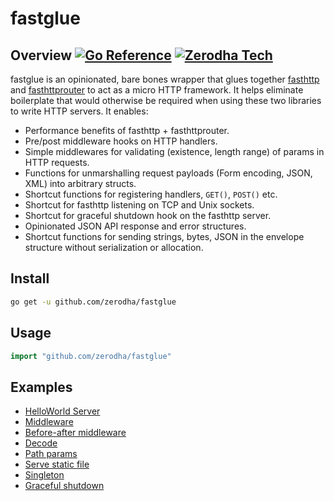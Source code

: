 # fastglue

## Overview [![Go Reference](https://pkg.go.dev/badge/github.com/zerodha/fastglue.svg)](https://pkg.go.dev/github.com/zerodha/fastglue) [![Zerodha Tech](https://zerodha.tech/static/images/github-badge.svg)](https://zerodha.tech)

fastglue is an opinionated, bare bones wrapper that glues together [fasthttp](https://github.com/valyala/fasthttp)
and [fasthttprouter](https://github.com/fasthttp/router) to act as a micro HTTP framework. It helps eliminate
boilerplate that would otherwise be required when using these two libraries to
write HTTP servers. It enables:

- Performance benefits of fasthttp + fasthttprouter.
- Pre/post middleware hooks on HTTP handlers.
- Simple middlewares for validating (existence, length range) of params in HTTP
  requests.
- Functions for unmarshalling request payloads (Form encoding, JSON, XML) into
  arbitrary structs.
- Shortcut functions for registering handlers, `GET()`, `POST()` etc.
- Shortcut for fasthttp listening on TCP and Unix sockets.
- Shortcut for graceful shutdown hook on the fasthttp server.
- Opinionated JSON API response and error structures.
- Shortcut functions for sending strings, bytes, JSON in the envelope structure
  without serialization or allocation.

## Install

```bash
go get -u github.com/zerodha/fastglue
```

## Usage

```go
import "github.com/zerodha/fastglue"
```

## Examples

- [HelloWorld Server](examples/helloworld)
- [Middleware](examples/middleware)
- [Before-after middleware](examples/before-after)
- [Decode](examples/decode)
- [Path params](examples/path)
- [Serve static file](examples/statiic-file)
- [Singleton](examples/singleton)
- [Graceful shutdown](examples/graceful)
